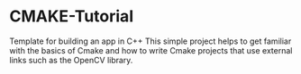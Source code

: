 # CMAKE-Tutorial
Template for building an app in C++
This simple project helps to get familiar with the basics of Cmake and how to write Cmake projects that use external links such as the OpenCV library.
